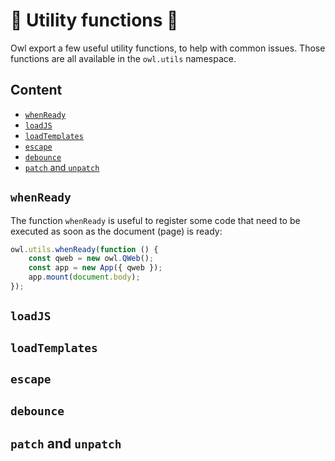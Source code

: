 # 🦉 Utility functions 🦉

Owl export a few useful utility functions, to help with common issues. Those
functions are all available in the `owl.utils` namespace.

## Content

- [`whenReady`](#whenready)
- [`loadJS`](#loadjs)
- [`loadTemplates`](#loadtemplates)
- [`escape`](#escape)
- [`debounce`](#debounce)
- [`patch` and `unpatch`](#patchandunpatch)

## `whenReady`

The function `whenReady` is useful to register some code that need to be executed
as soon as the document (page) is ready:

```js
owl.utils.whenReady(function () {
    const qweb = new owl.QWeb();
    const app = new App({ qweb });
    app.mount(document.body);
});
```

## `loadJS`

## `loadTemplates`

## `escape`

## `debounce`

## `patch` and `unpatch`





